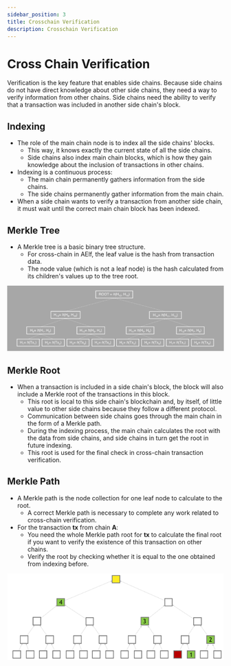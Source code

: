 ```yaml
---
sidebar_position: 3
title: Crosschain Verification
description: Crosschain Verification
---
```


# Cross Chain Verification

Verification is the key feature that enables side chains. Because side chains do not have direct knowledge about other side chains, they need a way to verify information from other chains. Side chains need the ability to verify that a transaction was included in another side chain's block.

## Indexing

- The role of the main chain node is to index all the side chains' blocks.
  - This way, it knows exactly the current state of all the side chains.
  - Side chains also index main chain blocks, which is how they gain knowledge about the inclusion of transactions in other chains.
- Indexing is a continuous process:
  - The main chain permanently gathers information from the side chains.
  - The side chains permanently gather information from the main chain.
- When a side chain wants to verify a transaction from another side chain, it must wait until the correct main chain block has been indexed.

## Merkle Tree

- A Merkle tree is a basic binary tree structure.
  - For cross-chain in AElf, the leaf value is the hash from transaction data.
  - The node value (which is not a leaf node) is the hash calculated from its children's values up to the tree root.

![Merkle Tree](../../../static/img/merkle.png)

## Merkle Root

- When a transaction is included in a side chain's block, the block will also include a Merkle root of the transactions in this block.
  - This root is local to this side chain's blockchain and, by itself, of little value to other side chains because they follow a different protocol.
  - Communication between side chains goes through the main chain in the form of a Merkle path.
  - During the indexing process, the main chain calculates the root with the data from side chains, and side chains in turn get the root in future indexing.
  - This root is used for the final check in cross-chain transaction verification.

## Merkle Path

- A Merkle path is the node collection for one leaf node to calculate to the root.
  - A correct Merkle path is necessary to complete any work related to cross-chain verification.
- For the transaction **tx** from chain **A**:
  - You need the whole Merkle path root for **tx** to calculate the final root if you want to verify the existence of this transaction on other chains.
  - Verify the root by checking whether it is equal to the one obtained from indexing before.

![Merkle Path](../../../static/img/merkle-path.png)
